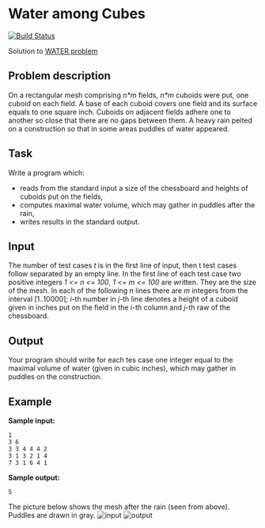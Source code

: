 # Water among Cubes

[![Build Status](https://travis-ci.com/igabaydulin/water-among-cubes.svg?branch=master)](https://travis-ci.com/igabaydulin/water-among-cubes)

Solution to [WATER problem](https://www.spoj.com/problems/WATER)

## Problem description
On a rectangular mesh comprising *n&ast;m* fields, *n&ast;m* cuboids were put, one cuboid on each field.
A base of each cuboid covers one field and its surface equals to one square inch.
Cuboids on adjacent fields adhere one to another so close that there are no gaps between them.
A heavy rain pelted on a construction so that in some areas puddles of water appeared.

## Task
Write a program which:
* reads from the standard input a size of the chessboard and heights of cuboids put on the fields,
* computes maximal water volume, which may gather in puddles after the rain,
* writes results in the standard output.

## Input
The number of test cases *t* is in the first line of input, then t test cases follow separated by an empty line. In the first line of each test case two positive integers *1 <= n <= 100*, *1 <= m <= 100* are written. They are the size of the mesh. In each of the following *n* lines there are *m* integers from the interval [1..10000]; *i*-th number in *j*-th line denotes a height of a cuboid given in inches put on the field in the *i*-th column and *j*-th raw of the chessboard.

## Output
Your program should write for each tes case one integer equal to the maximal volume of water (given in cubic inches), which may gather in puddles on the construction.

## Example
__Sample input:__
```
1
3 6
3 3 4 4 4 2
3 1 3 2 1 4
7 3 1 6 4 1
```

__Sample output:__
```
5
```
The picture below shows the mesh after the rain (seen from above). Puddles are drawn in gray.
![input](https://drive.google.com/file/d/1IL2gQ8XGuQ98eeZGcNS67EWW4r4vCiUt/view?usp=sharing) ![output](https://www.spoj.com/content/piotrek:woda2.gif)

